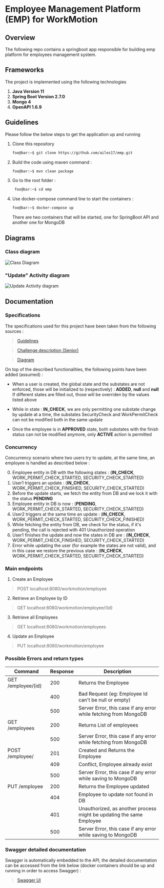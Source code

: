 # Employee Management Platform (EMP) for WorkMotion

## Overview
The following repo contains a springboot app responsible for building emp platform for employees management system.

## Frameworks
The project is implemented using the following technologies

1. **Java Version 11**
2. **Spring Boot Version 2.7.0**
3. **Mongo 4**
4. **OpenAPI 1.6.9**

## Guidelines
Please follow the below steps to get the application up and running

1. Clone this repository
	```sh
    foo@bar:~$ git clone https://github.com/ailes17/emp.git
    ```
2. Build the code using maven command :
    ```sh
    foo@bar:~$ mvn clean package
    ```
3. Go to the root folder :
   ```sh
    foo@bar:~$ cd emp
    ```
4. Use docker-compose command line to start the containers :
    ```sh
    foo@bar:~$ docker-compose up
    ```
    There are two containers that will be started, one for SpringBoot API and another one for MongoDB
    
## Diagrams
### Class diagram
![Class Diagram](emp-class-diagram.png)


### "Update" Activity diagram
![Update Activity diagram](emp-update-activity-diagram.png)

## Documentation
### Specifications
The specifications used for this project have been taken from the following sources : 
> [Guidelines](spec/GUIDELINES.md)

> [Challenge description (Senior)](spec/SENIOR_CHALLENGE.md)

> [Diagram](spec/senior_challenge_state_transition_diagram.png)

On top of the described functionalities, the following points have been added (assumed) :
* When a user is created, the global state and the substates are not enforced, those will be initialized to (respectively) : **ADDED**, **null** and **null**
	If different states are filled out, those will be overriden by the values listed above

* While in state : **IN_CHECK**, we are only permitting one substate change by update at a time, the substates SecurityCheck and WorkPermitCheck can not be modified both in the same update

* Once the employee is in **APPROVED** state, both substates with the finish status can not be modified anymore, only **ACTIVE** action is permitted

### Concurrency
Concurrency scenario where two users try to update, at the same time, an employee is handled as described below :

0. Employee entity in DB with the following states : (**IN_CHECK**, WORK_PERMIT_CHECK_STARTED, SECURITY_CHECK_STARTED)
1. User1 triggers an update : (**IN_CHECK**, WORK_PERMIT_CHECK_FINISHED, SECURITY_CHECK_STARTED)
2. Before the update starts, we fetch the entity from DB and we lock it with the status **PENDING**
3. Employee entity in DB is now : (**PENDING**, WORK_PERMIT_CHECK_STARTED, SECURITY_CHECK_STARTED)
4. User2 triggers at the same time an update : (**IN_CHECK**, WORK_PERMIT_CHECK_STARTED, SECURITY_CHECK_FINISHED)
5. While fetching the entity from DB, we check for the status, if it's pending, the call is rejected with 401 Unauthorized operation
6. User1 finishes the update and now the states in DB are :  (**IN_CHECK**, WORK_PERMIT_CHECK_FINISHED, SECURITY_CHECK_STARTED)
7. Error while updating the user (for example the states are not valid), and in this case we restore the previous state : (**IN_CHECK**, WORK_PERMIT_CHECK_STARTED, SECURITY_CHECK_STARTED)


### Main endpoints
1. Create an Employee
> POST localhost:8080/workmotion/employee
2. Retrieve an Employee by ID 
> GET localhost:8080/workmotion/employee/{Id}
3. Retrieve all Employees
> GET localhost:8080/workmotion/employees
4. Update an Employee
> PUT localhost:8080/workmotion/employee

### Possible Errors and return types

| Command | Response | Description
| --- | --- | --- |
| GET /employee/{id} | 200 | Returns the Employee |
| | 400 | Bad Request (eg: Employee Id can't be null or empty) |
| | 500 | Server Error, this case if any error while fetching from MongoDB |
| GET /employees | 200 | Returns List of employees |
| | 500 | Server Error, this case if any error while fetching from MongoDB |
| POST /employee/ | 201 | Created and Returns the Employee |
| | 409 | Conflict, Employee already exist |
| | 500 | Server Error, this case if any error while saving to MongoDB |
| PUT /employee | 200 | Returns the Employee updated |
| | 404 | Employee to update not found in DB |
| | 401 | Unauthorized, as another process might be updating the same Employee |
| | 500 | Server Error, this case if any error while saving to MongoDB |


### Swagger detailed documentation
Swagger is automatically embedded to the API, the detailed documentation can be accessed from the link below (docker containers should be up and running in order to access Swagger) :
>[Swagger UI](http://localhost:8080/swagger-ui/index.html)
